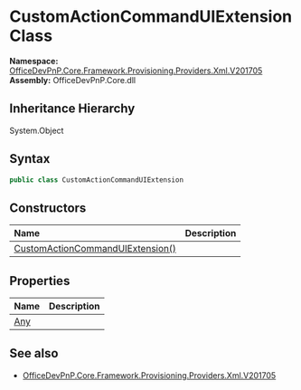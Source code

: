 # CustomActionCommandUIExtension Class
  

**Namespace:** [OfficeDevPnP.Core.Framework.Provisioning.Providers.Xml.V201705](OfficeDevPnP.Core.Framework.Provisioning.Providers.Xml.V201705.md)  
**Assembly:** OfficeDevPnP.Core.dll  
## Inheritance Hierarchy
System.Object  
## Syntax
```C#
public class CustomActionCommandUIExtension
```
## Constructors
|**Name**|**Description**|
|:-----|:-----|
| [CustomActionCommandUIExtension()](OfficeDevPnP.Core.Framework.Provisioning.Providers.Xml.V201705.CustomActionCommandUIExtension.ctor1.md) |  
## Properties
|**Name**|**Description**|
|:-----|:-----|
| [Any](OfficeDevPnP.Core.Framework.Provisioning.Providers.Xml.V201705.CustomActionCommandUIExtension.Any.md) | 
## See also
- [OfficeDevPnP.Core.Framework.Provisioning.Providers.Xml.V201705](OfficeDevPnP.Core.Framework.Provisioning.Providers.Xml.V201705.md)

